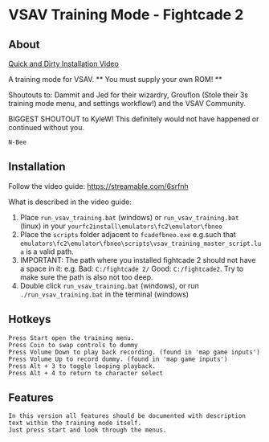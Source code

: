 # VSAV Training Mode - Fightcade 2 

## About
[Quick and Dirty Installation Video](https://streamable.com/6srfnh)

A training mode for VSAV. ** You must supply your own ROM! ** 

Shoutouts to: Dammit and Jed for their wizardry, Grouflon (Stole their 3s training mode menu, and settings workflow!) and the VSAV Community. 

BIGGEST SHOUTOUT to KyleW! This definitely would not have happened or continued without you.

 `N-Bee`

## Installation 
Follow the video guide: https://streamable.com/6srfnh

What is described in the video guide: 
  1) Place `run_vsav_training.bat` (windows) or `run_vsav_training.bat` (linux) in your `yourfc2install\emulators\fc2\emulator\fbneo`
  2) Place the `scripts` folder adjacent to `fcadefbneo.exe` e.g.such that `emulators\fc2\emulator\fbneo\scripts\vsav_training_master_script.lua` is a valid path.
  3) IMPORTANT: The path where you installed fightcade 2 should not have a space in it: e.g. 
  Bad: `C:/fightcade 2/` Good: `C:/fightcade2`. Try to make sure the path is also not too deep.
  4) Double click `run_vsav_training.bat` (windows), or run `./run_vsav_training.bat` in the terminal (windows) 
 
## Hotkeys
    Press Start open the training menu.
    Press Coin to swap controls to dummy
    Press Volume Down to play back recording. (found in 'map game inputs')
    Press Volume Up to record dummy. (found in 'map game inputs')
    Press Alt + 3 to toggle looping playback.
    Press Alt + 4 to return to character select

## Features
    In this version all features should be documented with description text within the training mode itself.
    Just press start and look through the menus.
